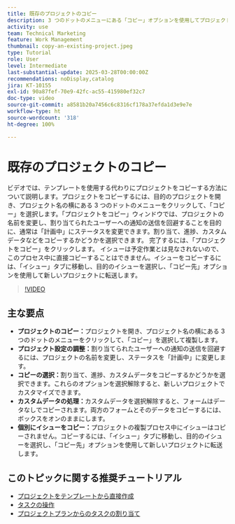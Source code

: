 ```yaml
---
title: 既存のプロジェクトのコピー
description: 3 つのドットのメニューにある「コピー」オプションを使用してプロジェクトを簡単に複製し、名前を変更してステータスを「計画中」に設定し、カスタムデータとフォームをコピーし、「イシュー」タブからイシューを個別に転送して調整されたプロジェクト設定を行うことができます。
activity: use
team: Technical Marketing
feature: Work Management
thumbnail: copy-an-existing-project.jpeg
type: Tutorial
role: User
level: Intermediate
last-substantial-update: 2025-03-28T00:00:00Z
recommendations: noDisplay,catalog
jira: KT-10155
exl-id: 90a87fef-70e9-42fc-ac55-415980ef32c7
doc-type: video
source-git-commit: a8581b20a7456c6c8316cf178a37efda1d3e9e7e
workflow-type: ht
source-wordcount: '318'
ht-degree: 100%

---
```


# 既存のプロジェクトのコピー

ビデオでは、テンプレートを使用する代わりにプロジェクトをコピーする方法について説明します。プロジェクトをコピーするには、目的のプロジェクトを開き、プロジェクト名の横にある 3 つのドットのメニューをクリックして、「コピー」を選択します。「プロジェクトをコピー」ウィンドウでは、プロジェクトの名前を変更し、割り当てられたユーザーへの通知の送信を回避することを目的に、通常は「計画中」にステータスを変更できます。割り当て、進捗、カスタムデータなどをコピーするかどうかを選択できます。
完了するには、「プロジェクトをコピー」をクリックします。
イシューは予定作業とは見なされないので、このプロセス中に直接コピーすることはできません。イシューをコピーするには、「イシュー」タブに移動し、目的のイシューを選択し、「コピー先」オプションを使用して新しいプロジェクトに転送します。


>[!VIDEO](https://video.tv.adobe.com/v/3456037/?quality=12&learn=on&enablevpops)

## 主な要点

* **プロジェクトのコピー：**&#x200B;プロジェクトを開き、プロジェクト名の横にある 3 つのドットのメニューをクリックして、「コピー」を選択して複製します。
* **プロジェクト設定の調整：**&#x200B;割り当てられたユーザーへの通知の送信を回避するには、プロジェクトの名前を変更し、ステータスを「計画中」に変更します。
* **コピーの選択：**&#x200B;割り当て、進捗、カスタムデータをコピーするかどうかを選択できます。これらのオプションを選択解除すると、新しいプロジェクトでカスタマイズできます。
* **カスタムデータの処理：**&#x200B;カスタムデータを選択解除すると、フォームはデータなしでコピーされます。両方のフォームとそのデータをコピーするには、ボックスをオンのままにします。
* **個別にイシューをコピー：**&#x200B;プロジェクトの複製プロセス中にイシューはコピーされません。コピーするには、「イシュー」タブに移動し、目的のイシューを選択し、「コピー先」オプションを使用して新しいプロジェクトに転送します。


## このトピックに関する推奨チュートリアル

* [プロジェクトをテンプレートから直接作成](/help/manage-work/create-and-manage-project-templates/create-a-project-directly-from-a-template.md)
* [タスクの操作](/help/manage-work/tasks/work-with-tasks.md)
* [プロジェクトプランからのタスクの割り当て](/help/manage-work/tasks/assign-tasks-from-the-project-plan.md)
